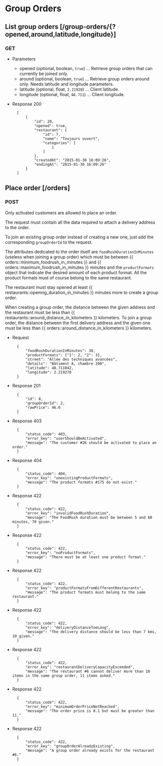 # Group Orders

## List group orders [/group-orders/{?opened,around,latitude,longitude}]

### GET

+ Parameters

    + opened (optional, boolean, `true`) ... Retrieve group orders that can currently be joined only.
    + around (optional, boolean, `true`) ... Retrieve group orders around only. Needs latitude and longitude parameters.
    + latitude (optional, float, `2.21928`) ... Client latitude.
    + longitude (optional, float, `48.711`) ... Client longitude.
    
+ Response 200

        [
            {
                "id": 20,
                "opened": true,
                "restaurant": {
                    "id": 7,
                    "name": "Toujours ouvert",
                    "categories": [
                        1
                    ]
                },
                "createdAt": "2015-01-30 16:09:26",
                "endingAt": "2015-01-30 16:09:26"
            }
        ]

## Place order [/orders]

### POST

Only activated customers are allowed to place an order.

The request must contain all the data required to attach a delivery address to the order.

To join an existing group order instead of creating a new one, just add the corresponding `groupOrderId` to the request.

The attributes dedicated to the order itself are `foodRushDurationInMinutes` (useless when joining a group order) which must be between {{ orders::minimum_foodrush_in_minutes }} and {{ orders::maximum_foodrush_in_minutes }} minutes and the `productFormats` object that indicate the desired amount of each product format. All the product formats must of course belong to the same restaurant.

The restaurant must stay opened at least {{ restaurants::opening_duration_in_minutes }} minutes more to create a group order.

When creating a group order, the distance between the given address and the restaurant must be less than {{ restaurants::around_distance_in_kilometers }} kilometers. To join a group order, the distance between the first delivery address and the given one must be less than {{ orders::around_distance_in_kilometers }} kilometers.

+ Request

        {
            "foodRushDurationInMinutes": 30,
            "productFormats": {"1": 2, "2": 3},
            "street": "Allée des techniques avancées",
            "details": "Bâtiment A, chambre 200",
            "latitude": 48.711042,
            "longitude": 2.219278
        }

+ Response 201

        {
            "id": 8,
            "groupOrderId": 2,
            "rawPrice": 46.6
        }

+ Response 403

        {
            "status_code": 403,
            "error_key": "userShouldBeActivated",
            "message": "The customer #26 should be activated to place an order."
        }

+ Response 404

        {
            "status_code": 404,
            "error_key": "unexistingProductFormats",
            "message": "The product formats #175 do not exist."
        }

+ Response 422

        {
            "status_code": 422,
            "error_key": "invalidFoodRushDuration",
            "message": "The FoodRush duration must be between 5 and 60 minutes, 70 given."
        }

+ Response 422

        {
            "status_code": 422,
            "error_key": "noProductFormats",
            "message": "There must be at least one product format."
        }

+ Response 422

        {
            "status_code": 422,
            "error_key": "productFormatsFromDifferentRestaurants",
            "message": "The product formats must belong to the same restaurant."
        }
        
+ Response 422

        {
            "status_code": 422,
            "error_key": "deliveryDistanceTooLong",
            "message": "The delivery distance should be less than 7 kms, 10 given."
        }

+ Response 422

        {
            "status_code": 422,
            "error_key": "restaurantDeliveryCapacityExceeded",
            "message": "The restaurant #6 cannot deliver more than 10 items in the same group order, 11 items asked."
        }

+ Response 422

        {
            "status_code": 422,
            "error_key": "minimumOrderPriceNotReached",
            "message": "The order price is 8.1 but must be greater than 11."
        }

+ Response 422

        {
            "status_code": 422,
            "error_key": "groupOrderAlreadyExisting",
            "message": "A group order already exists for the restaurant #6."
        }
